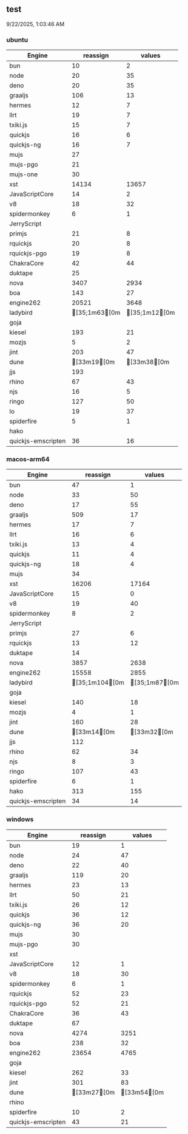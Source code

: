
## test
9/22/2025, 1:03:46 AM

### ubuntu
| Engine | reassign | values |
| --- | --- | --- |
| bun | 10 | 2 |
| node | 20 | 35 |
| deno | 20 | 35 |
| graaljs | 106 | 13 |
| hermes | 12 | 7 |
| llrt | 19 | 7 |
| txiki.js | 15 | 7 |
| quickjs | 16 | 6 |
| quickjs-ng | 16 | 7 |
| mujs | 27 |  |
| mujs-pgo | 21 |  |
| mujs-one | 30 |  |
| xst | 14134 | 13657 |
| JavaScriptCore | 14 | 2 |
| v8 | 18 | 32 |
| spidermonkey | 6 | 1 |
| JerryScript |  |  |
| primjs | 21 | 8 |
| rquickjs | 20 | 8 |
| rquickjs-pgo | 19 | 8 |
| ChakraCore | 42 | 44 |
| duktape | 25 |  |
| nova | 3407 | 2934 |
| boa | 143 | 27 |
| engine262 | 20521 | 3648 |
| ladybird | [35;1m63[0m | [35;1m12[0m |
| goja |  |  |
| kiesel | 193 | 21 |
| mozjs | 5 | 2 |
| jint | 203 | 47 |
| dune | [33m19[0m | [33m38[0m |
| jjs | 193 |  |
| rhino | 67 | 43 |
| njs | 16 | 5 |
| ringo | 127 | 50 |
| lo | 19 | 37 |
| spiderfire | 5 | 1 |
| hako |  |  |
| quickjs-emscripten | 36 | 16 |
### macos-arm64
| Engine | reassign | values |
| --- | --- | --- |
| bun | 47 | 1 |
| node | 33 | 50 |
| deno | 17 | 55 |
| graaljs | 509 | 17 |
| hermes | 17 | 7 |
| llrt | 16 | 6 |
| txiki.js | 13 | 4 |
| quickjs | 11 | 4 |
| quickjs-ng | 18 | 4 |
| mujs | 34 |  |
| xst | 16206 | 17164 |
| JavaScriptCore | 15 | 0 |
| v8 | 19 | 40 |
| spidermonkey | 8 | 2 |
| JerryScript |  |  |
| primjs | 27 | 6 |
| rquickjs | 13 | 12 |
| duktape | 14 |  |
| nova | 3857 | 2638 |
| engine262 | 15558 | 2855 |
| ladybird | [35;1m104[0m | [35;1m87[0m |
| goja |  |  |
| kiesel | 140 | 18 |
| mozjs | 4 | 1 |
| jint | 160 | 28 |
| dune | [33m14[0m | [33m32[0m |
| jjs | 112 |  |
| rhino | 62 | 34 |
| njs | 8 | 3 |
| ringo | 107 | 43 |
| spiderfire | 6 | 1 |
| hako | 313 | 155 |
| quickjs-emscripten | 34 | 14 |
### windows
| Engine | reassign | values |
| --- | --- | --- |
| bun | 19 | 1 |
| node | 24 | 47 |
| deno | 22 | 40 |
| graaljs | 119 | 20 |
| hermes | 23 | 13 |
| llrt | 50 | 21 |
| txiki.js | 26 | 12 |
| quickjs | 36 | 12 |
| quickjs-ng | 36 | 20 |
| mujs | 30 |  |
| mujs-pgo | 30 |  |
| xst |  |  |
| JavaScriptCore | 12 | 1 |
| v8 | 18 | 30 |
| spidermonkey | 6 | 1 |
| rquickjs | 52 | 23 |
| rquickjs-pgo | 52 | 21 |
| ChakraCore | 36 | 43 |
| duktape | 67 |  |
| nova | 4274 | 3251 |
| boa | 238 | 32 |
| engine262 | 23654 | 4765 |
| goja |  |  |
| kiesel | 262 | 33 |
| jint | 301 | 83 |
| dune | [33m27[0m | [33m54[0m |
| rhino |  |  |
| spiderfire | 10 | 2 |
| quickjs-emscripten | 43 | 21 |
